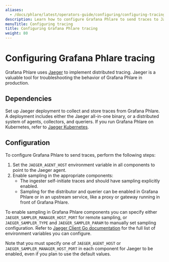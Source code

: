 ```yaml
---
aliases:
  - /docs/phlare/latest/operators-guide/configuring/configuring-tracing/
description: Learn how to configure Grafana Phlare to send traces to Jaeger.
menuTitle: Configuring tracing
title: Configuring Grafana Phlare tracing
weight: 80
---
```


# Configuring Grafana Phlare tracing

Grafana Phlare uses [Jaeger](https://www.jaegertracing.io/) to implement distributed
tracing. Jaeger is a valuable tool for troubleshooting the behavior of
Grafana Phlare in production.

## Dependencies

Set up Jaeger deployment to collect and store traces from Grafana Phlare. A
deployment includes either the Jaeger all-in-one binary, or a distributed
system of agents, collectors, and queriers. If you run Grafana Phlare on Kubernetes, refer to [Jaeger
Kubernetes](https://github.com/jaegertracing/jaeger-kubernetes).

## Configuration

To configure Grafana Phlare to send traces, perform the following steps:

1. Set the `JAEGER_AGENT_HOST` environment variable in all components to point
   to the Jaeger agent.
1. Enable sampling in the appropriate components:
   - The ingester self-initiate traces and should have sampling
     explicitly enabled.
   - Sampling for the distributor and querier can be enabled in Grafana Phlare
     or in an upstream service, like a proxy or gateway running in front of Grafana Phlare.

To enable sampling in Grafana Phlare components you can specify either
`JAEGER_SAMPLER_MANAGER_HOST_PORT` for remote sampling, or
`JAEGER_SAMPLER_TYPE` and `JAEGER_SAMPLER_PARAM` to manually set sampling
configuration. Refer to [Jaeger Client Go
documentation](https://github.com/jaegertracing/jaeger-client-go#environment-variables)
for the full list of environment variables you can configure.

Note that you must specify one of `JAEGER_AGENT_HOST` or
`JAEGER_SAMPLER_MANAGER_HOST_PORT` in each component for Jaeger to be enabled,
even if you plan to use the default values.
